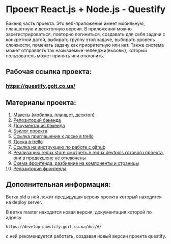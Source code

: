 # Проект React.js + Node.js - Questify

Бэкенд часть проекта. Это веб-приложение имеет мобильную, планшетную и десктопную версии. В приложении можно зарегистрироваться, повторно логиниться, создавать для себя задачи с конкретной датой, выбирать группу этой задаче, выбирать уровень сложности, помечать задачу как приоритетную или нет. Также система может отправлять так называемые челенджи(вызовы), который пользователь может принять или отклонить.

## Рабочая ссылка проекта:

### https://questify.goit.co.ua/

## Материалы проекта:

1. [Макеты (мобилка, планшет, десктоп)](https://drive.google.com/drive/folders/1IVdvyrslGGLrU1-VCEFHxCx87qOloW6i)
2. [Репозиторий бэкенда](https://github.com/goitProjects/questify_backend)
3. [Документация бэкенда](https://questify.goit.co.ua/doc/)
4. [Бэклог проекта](https://docs.google.com/spreadsheets/d/1lHeOM5fp_4h95lbtj6Gj_3CkjtszA3ZzyhofZMP_b-A/edit#gid=361270342)
5. [Ссылка приглашение к доске в trello](https://trello.com/invite/b/KC8yGx4e/041d516043055a4bb4efb39654abd808/questify)
6. [Доска в trello](https://trello.com/b/KC8yGx4e/questify)
7. [Ссылка на инструкцию по работе с github](https://docs.google.com/document/d/1y-nMdpPIIP83rbqPYt6kM_KXMC83UPbkbxKqgaHlnfI/edit)
8. [Реализацию redux store смотреть в redux devtools готового проекта, они в продакшене не отключены](https://questify.goit.co.ua/)
9. [Схема фронтенда, разбиение на компоненты и страницы](https://drive.google.com/file/d/1LprbCLIRESmdUwX8k4s9Y0-0Ib2MSO6C/view)
10. [Репозиторий фронтенда](https://github.com/goitProjects/questify_frontend)

## Дополнительная информация:

Ветка old в ней лежит предыдущая версия проекта который находится на deploy server.

В ветке master находится новая версия, документация которой по адресу

```
https://develop-questify.goit.co.ua/doc/#/
```

с ней рекомендуется работать, создавая новый версии проекта questify.
